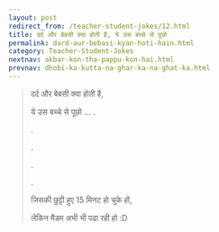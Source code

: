 ```yaml
---
layout: post
redirect_from: /teacher-student-jokes/12.html
title: दर्द और बेबसी क्या होती है, ये उस बच्चे से पूछो
permalink: dard-aur-bebasi-kyan-hoti-hain.html
category: Teacher-Student-Jokes
nextnav: akbar-kon-tha-pappu-kon-hai.html
prevnav: dhobi-ka-kutta-na-ghar-ka-na-ghat-ka.html
---
```

> दर्द और बेबसी क्या होती है,
> 
> ये उस बच्चे से पूछो ...
> .
> 
> .
> 
> .
> 
> .
> 
> .
> 
> जिसकी छुट्टी हुए 15 मिनट हो चुके हों,
> 
> लेकिन मैडम अभी भी पढा रही हो :D